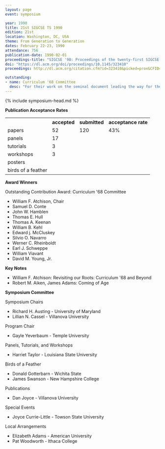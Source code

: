 ```yaml
---
layout: page
event: symposium

year: 1990
title: 21st SIGCSE TS 1990
edition: 21st
location: Washington, DC, USA
theme: From Generation to Generation
dates: February 22-23, 1990
attendance: 756
publication-date: 1990-02-01
proceedings-title: "SIGCSE '90: Proceedings of the twenty-first SIGCSE Technical Symposium on Computer Science Education"
doi: "https://dl.acm.org/doi/proceedings/10.1145/323410"
proceedings: http://dl.acm.org/citation.cfm?id=323410&picked=prox&CFID=49859842&CFTOKEN=46882798

outstanding:
- name: Curriculum '68 Committee
  desc: "For their work on the seminal document leading the way for the founding of a multitude of computer science departments and providing guidance to the formation of courses and production of textbooks."
---
```


{% include symposium-head.md %}


**Publication Acceptance Rates**

<table class="table table-hover table-sm"><tbody><tr><th></th>
<th>accepted</th>
<th>submitted</th>
<th>acceptance rate</th>
</tr><tr><td>papers</td>
<td>52</td>
<td>120</td>
<td>43%</td>
</tr><tr><td>panels</td>
<td>17</td>
<td></td>
<td></td>
</tr><tr><td>tutorials</td>
<td>3</td>
<td></td>
<td></td>
</tr><tr><td>workshops</td>
<td>3</td>
<td></td>
<td></td>
</tr><tr><td>posters</td>
<td></td>
<td></td>
<td></td>
</tr><tr><td>birds of a feather</td>
<td></td>
<td></td>
<td></td>
</tr></tbody></table>                       

**Award Winners**

Outstanding Contribution Award: Curriculum \'68 Committee

-   William F. Atchison, Chair
-   Samuel D. Conte
-   John W. Hamblen
-   Thomas E. Hull
-   Thomas A. Keenan
-   William B. Kehl
-   Edward j. McCluskey
-   Silvio O. Navarro
-   Werner C. Rheinboldt
-   Earl J. Schweppe
-   William Viavant
-   David M. Young, Jr.

**Key Notes**

-   William F. Atchison: Revisiting our Roots: Curriculum \'68 and
    Beyond
-   Robert M. Aiken, James Adams: Coming of Age

**Symposium Committee**

Symposium Chairs

-   Richard H. Austing - University of Maryland
-   Lillian N. Cassel - Villanova University

Program Chair

-   Gayle Yeverbaum - Temple University

Panels, Tutorials, and Workshops

-   Harriet Taylor - Louisiana State University

Birds of a Feather

-   Donald Gotterbarn - Wichita State
-   James Swanson - New Hampshire College

Publications

-   Dan Joyce - Villanova University

Special Events

-   Joyce Currie-Little - Towson State University

Local Arrangements

-   Elizabeth Adams - American University
-   Pat Woodworth - Ithaca College
